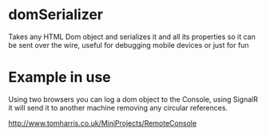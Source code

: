 domSerializer
=============

Takes any HTML Dom object and serializes it and all its properties so it can be sent over the wire, useful for debugging mobile devices or just for fun 

Example in use
==============

Using two browsers you can log a dom object to the Console, using SignalR it will send it to another machine removing any circular references.

http://www.tomharris.co.uk/MiniProjects/RemoteConsole

